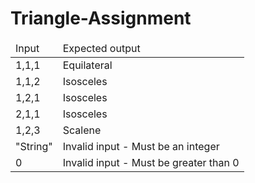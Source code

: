 # Triangle-Assignment

<table>
  <thead>
    <tr>
      <td>Input</td>
      <td>Expected output</td>
    </tr>
  </thead>
  <tbody>
    <tr>
      <td>1,1,1</td>
      <td>Equilateral</td>
    </tr>
    <tr>
      <td>1,1,2</td>
      <td>Isosceles</td>
    </tr>
    <tr>
      <td>1,2,1</td>
      <td>Isosceles</td>
    </tr>
    <tr>
      <td>2,1,1</td>
      <td>Isosceles</td>
    </tr>
    <tr>
      <td>1,2,3</td>
      <td>Scalene</td>
    </tr>
    <tr>
      <td>"String"</td>
      <td>Invalid input - Must be an integer</td>
    </tr>
     <tr>
      <td>0</td>
      <td>Invalid input - Must be greater than 0</td>
    </tr>
  </tbody>
</table>
